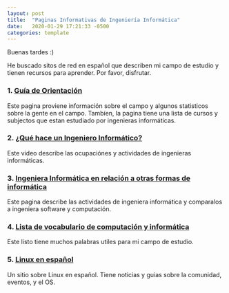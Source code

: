 ```yaml
---
layout: post
title:  "Paginas Informativas de Ingeniería Informática"
date:   2020-01-29 17:21:33 -0500
categories: template
---
```

Buenas tardes :)

He buscado sitos de red en español que describen mi campo de estudio y tienen recursos para aprender. Por favor, disfrutar.

### 1. [Guía de Orientación](https://www.emagister.com/blog/en-que-consiste-la-carrera-de-ingenieria-informatica/)

Este pagina proviene información sobre el campo y algunos statisticos sobre la gente en el campo. Tambíen, la pagina tiene una lista de cursos y subjectos que estan estudiado por ingenieras informáticas.

### 2. [¿Qué hace un Ingeniero Informático?](https://www.youtube.com/watch?v=dBZeupMd0xk)

Este video describe las ocupaciónes y actividades de ingenieras informáticas.

### 3. [Ingeniera Informática en relación a otras formas de informática](https://conceptodefinicion.de/ingenieria-informatica/)

Este pagina describe las actividades de ingeniera informática y comparalos a ingeniera software y computación.

### 4. [Lista de vocabulario de computación y informática](https://www.thoughtco.com/spanish-computer-and-internet-terms-3079952)

Este listo tiene muchos palabras utiles para mi campo de estudio.

### 5. [Linux en español](https://www.linuxadictos.com)

Un sitio sobre Linux en español. Tiene noticias y guias sobre la comunidad, eventos, y el OS.

